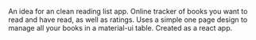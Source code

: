 An idea for an clean reading list app. Online tracker of books you want to read and have read, as well as ratings. Uses a simple one page design to manage all your books in a material-ui table. Created as a react app.

